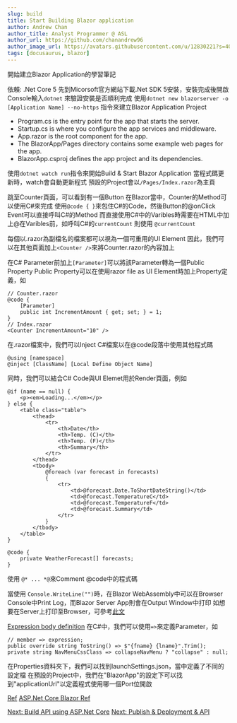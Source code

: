 ```yaml
---
slug: build
title: Start Building Blazor application
author: Andrew Chan
author_title: Analyst Programmer @ ASL
author_url: https://github.com/chanandrew96
author_image_url: https://avatars.githubusercontent.com/u/12830221?s=400&v=4
tags: [docusaurus, blazor]
---
```


開始建立Blazor Application的學習筆記

依賴: .Net Core 5
先到Micorsoft官方網站下載.Net SDK 5安裝，安裝完成後開啟Console輸入```dotnet``` 來驗證安裝是否順利完成
使用```dotnet new blazorserver -o [Application Name] --no-https``` 指令來建立Blazor Application Project
-   Program.cs is the entry point for the app that starts the server.
-   Startup.cs is where you configure the app services and middleware.
-   App.razor is the root component for the app.
-   The BlazorApp/Pages directory contains some example web pages for the app.
-   BlazorApp.csproj defines the app project and its dependencies.

使用```dotnet watch run```指令來開始Build & Start Blazor Application
當程式碼更新時，watch會自動更新程式
預設的Project會以```/Pages/Index.razor```為主頁

跳至Counter頁面，可以看到有一個Button
在Blazor當中，Counter的Method可以使用C#來完成
使用``` @code { } ```來包住C#的Code，然後Button的@onClick Event可以直接呼叫C#的Method
而直接使用C#中的Varibles時需要在HTML中加上@在Varibles前，如呼叫C#的``` currentCount ``` 則使用 ``` @currentCount ```

每個以.razor為副檔名的檔案都可以視為一個可重用的UI Element
因此，我們可以在其他頁面加上``` <Counter /> ```來將Counter.razor的內容加上

在C# Parameter前加上```[Parameter]```可以將該Parameter轉為一個Public Property
Public Property可以在使用razor file as UI Element時加上Property定義，如
```
// Counter.razor
@code {
    [Parameter]
    public int IncrementAmount { get; set; } = 1;
}
// Index.razor
<Counter IncrementAmount="10" />
```

在.razor檔案中，我們可以Inject C#檔案以在@code段落中使用其他程式碼
```
@using [namespace]
@inject [ClassName] [Local Define Object Name]
```

同時，我們可以結合C# Code與UI Elemet用於Render頁面，例如
```
@if (name == null) {
    <p><em>Loading...</em></p>
} else {
    <table class="table">
        <thead>
            <tr>
                <th>Date</th>
                <th>Temp. (C)</th>
                <th>Temp. (F)</th>
                <th>Summary</th>
            </tr>
        </thead>
        <tbody>
            @foreach (var forecast in forecasts)
            {
                <tr>
                    <td>@forecast.Date.ToShortDateString()</td>
                    <td>@forecast.TemperatureC</td>
                    <td>@forecast.TemperatureF</td>
                    <td>@forecast.Summary</td>
                </tr>
            }
        </tbody>
    </table>
}

@code {
    private WeatherForecast[] forecasts;
}
```

使用 ```@* ... *@```來Comment @code中的程式碼

當使用 ```Console.WriteLine("")```時，在Blazor WebAssembly中可以在Browser Console中Print Log，而Blazor Server App則會在Output Window中打印
如想要在Server上打印至Browser，可參考[此文](https://newbedev.com/how-can-i-write-into-the-browsers-console-via-blazor-webassembly)

[Expression body  definition](https://docs.microsoft.com/en-us/dotnet/csharp/language-reference/operators/lambda-operator#expression-body-definition)
在C#中，我們可以使用```=>```來定義Parameter，如
```
// member => expression;
public override string ToString() => $"{fname} {lname}".Trim();
private string NavMenuCssClass => collapseNavMenu ? "collapse" : null;
```

在Properties資料夾下，我們可以找到launchSettings.json，當中定義了不同的設定檔
在預設的Project中，我們在"BlazorApp"的設定下可以找到"applicationUrl"以定義程式使用哪一個Port位開啟


[Ref](https://dotnet.microsoft.com/learn/aspnet/blazor-tutorial/intro)
[ASP.Net Core Blazor Ref](https://docs.microsoft.com/en-us/aspnet/core/blazor/?WT.mc_id=dotnet-35129-website&view=aspnetcore-5.0)

[Next: Build API using ASP.Net Core](https://docs.microsoft.com/en-us/learn/modules/build-web-api-aspnet-core/?WT.mc_id=dotnet-35129-website)
[Next: Publish & Deployment & API](https://docs.microsoft.com/en-us/learn/modules/publish-app-service-static-web-app-api-dotnet/?WT.mc_id=dotnet-35129-website&source=learn)